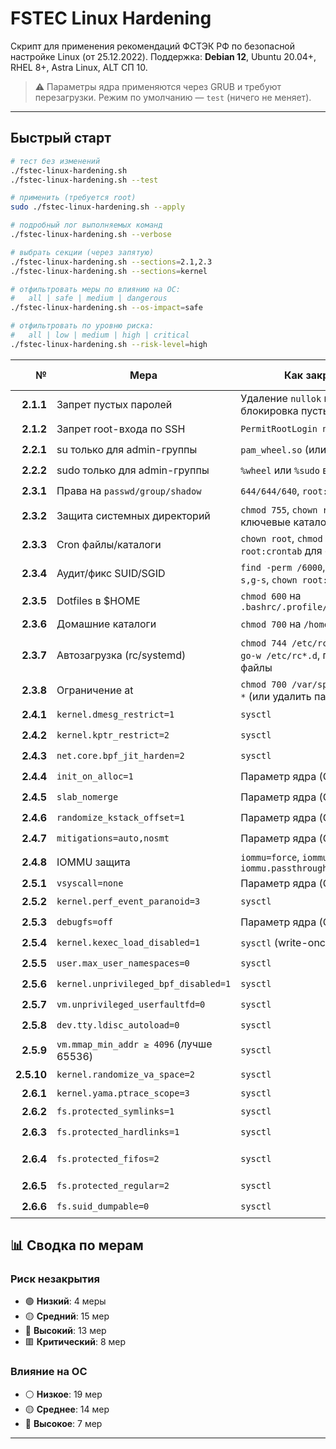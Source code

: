 # FSTEC Linux Hardening

Скрипт для применения рекомендаций ФСТЭК РФ по безопасной настройке Linux (от 25.12.2022). Поддержка: **Debian 12**, Ubuntu 20.04+, RHEL 8+, Astra Linux, ALT СП 10.

> ⚠️ Параметры ядра применяются через GRUB и требуют перезагрузки.
> Режим по умолчанию — `test` (ничего не меняет).

---

## Быстрый старт

```bash
# тест без изменений
./fstec-linux-hardening.sh
./fstec-linux-hardening.sh --test

# применить (требуется root)
sudo ./fstec-linux-hardening.sh --apply

# подробный лог выполняемых команд
./fstec-linux-hardening.sh --verbose

# выбрать секции (через запятую)
./fstec-linux-hardening.sh --sections=2.1,2.3
./fstec-linux-hardening.sh --sections=kernel

# отфильтровать меры по влиянию на ОС:
#   all | safe | medium | dangerous
./fstec-linux-hardening.sh --os-impact=safe

# отфильтровать по уровню риска:
#   all | low | medium | high | critical
./fstec-linux-hardening.sh --risk-level=high

```

|          № | Мера                                    | Как закрывается                                                            | Риск незакрытия | Влияние на ОС                 |
| ---------: | --------------------------------------- | -------------------------------------------------------------------------- | --------------- | ----------------------------- |
|  **2.1.1** | Запрет пустых паролей                   | Удаление `nullok` из PAM; блокировка пустых учёток                         | 🟥              | ⚪                             |
|  **2.1.2** | Запрет root-входа по SSH                | `PermitRootLogin no`                                                       | 🟥              | 🟡                            |
|  **2.2.1** | su только для admin-группы              | `pam_wheel.so` (или `group=sudo`)                                          | 🟡              | ⚪                             |
|  **2.2.2** | sudo только для admin-группы            | `%wheel` или `%sudo` в sudoers                                             | 🟡              | 🟡                            |
|  **2.3.1** | Права на `passwd/group/shadow`          | `644/644/640`, `root:root`                                                 | 🟥              | ⚪                             |
|  **2.3.2** | Защита системных директорий             | `chmod 755`, `chown root:root` на ключевые каталоги                        | 🔴              | ⚪                             |
|  **2.3.3** | Cron файлы/каталоги                     | `chown root`, `chmod 600/700`, `chown root:crontab` для спула              | 🟡              | 🟡                            |
|  **2.3.4** | Аудит/фикс SUID/SGID                    | `find -perm /6000`, whitelist, `chmod u-s,g-s`, `chown root:root`          | 🟥              | 🔴                            |
|  **2.3.5** | Dotfiles в \$HOME                       | `chmod 600` на `.bashrc/.profile/.rhosts/*.history`                        | 🟢              | ⚪                             |
|  **2.3.6** | Домашние каталоги                       | `chmod 700` на `/home/*` (кроме root)                                      | 🟡              | ⚪                             |
|  **2.3.7** | Автозагрузка (rc/systemd)               | `chmod 744 /etc/rc.local`, `chmod -R go-w /etc/rc*.d`, права на unit-файлы | 🟡              | ⚪                             |
|  **2.3.8** | Ограничение at                          | `chmod 700 /var/spool/at`, `at.deny: *` (или удалить пакет)                | 🟡              | 🟡                            |
|  **2.4.1** | `kernel.dmesg_restrict=1`               | `sysctl`                                                                   | 🔴              | 🟡                            |
|  **2.4.2** | `kernel.kptr_restrict=2`                | `sysctl`                                                                   | 🔴              | ⚪                             |
|  **2.4.3** | `net.core.bpf_jit_harden=2`             | `sysctl`                                                                   | 🟡              | 🟡                            |
|  **2.4.4** | `init_on_alloc=1`                       | Параметр ядра (GRUB)                                                       | 🟡              | 🟡                            |
|  **2.4.5** | `slab_nomerge`                          | Параметр ядра (GRUB)                                                       | 🟡              | 🟡                            |
|  **2.4.6** | `randomize_kstack_offset=1`             | Параметр ядра (GRUB)                                                       | 🟢              | ⚪                             |
|  **2.4.7** | `mitigations=auto,nosmt`                | Параметр ядра (GRUB)                                                       | 🟡              | 🔴                            |
|  **2.4.8** | IOMMU защита                            | `iommu=force`, `iommu.strict=1`, `iommu.passthrough=0`                     | 🟡              | 🔴                            |
|  **2.5.1** | `vsyscall=none`                         | Параметр ядра (GRUB)                                                       | 🔴              | 🔴                            |
|  **2.5.2** | `kernel.perf_event_paranoid=3`          | `sysctl`                                                                   | 🟡              | 🟡                            |
|  **2.5.3** | `debugfs=off`                           | Параметр ядра (GRUB)                                                       | 🟢              | 🟡                            |
|  **2.5.4** | `kernel.kexec_load_disabled=1`          | `sysctl` (write-once)                                                      | 🟡              | 🟡                            |
|  **2.5.5** | `user.max_user_namespaces=0`            | `sysctl`                                                                   | 🟥              | 🔴                            |
|  **2.5.6** | `kernel.unprivileged_bpf_disabled=1`    | `sysctl`                                                                   | 🔴              | 🟡                            |
|  **2.5.7** | `vm.unprivileged_userfaultfd=0`         | `sysctl`                                                                   | 🟡              | ⚪                             |
|  **2.5.8** | `dev.tty.ldisc_autoload=0`              | `sysctl`                                                                   | 🟢              | ⚪                             |
|  **2.5.9** | `vm.mmap_min_addr ≥ 4096` (лучше 65536) | `sysctl`                                                                   | 🟡              | 🔴                            |
| **2.5.10** | `kernel.randomize_va_space=2`           | `sysctl`                                                                   | 🟥              | ⚪                             |
|  **2.6.1** | `kernel.yama.ptrace_scope=3`            | `sysctl`                                                                   | 🔴              | 🔴                            |
|  **2.6.2** | `fs.protected_symlinks=1`               | `sysctl`                                                                   | 🟡              | ⚪                             |
|  **2.6.3** | `fs.protected_hardlinks=1`              | `sysctl`                                                                   | 🟡              | ⚪                             |
|  **2.6.4** | `fs.protected_fifos=2`                  | `sysctl`                                                                   | 🟡              | ⚪ *(может не поддерживаться)* |
|  **2.6.5** | `fs.protected_regular=2`                | `sysctl`                                                                   | 🟢              | ⚪                             |
|  **2.6.6** | `fs.suid_dumpable=0`                    | `sysctl`                                                                   | 🟡              | ⚪                             |

## 📊 Сводка по мерам

### Риск незакрытия
- 🟢 **Низкий**: 4 меры  
- 🟡 **Средний**: 15 мер  
- 🔴 **Высокий**: 13 мер  
- 🟥 **Критический**: 8 мер  

### Влияние на ОС
- ⚪ **Низкое**: 19 мер  
- 🟡 **Среднее**: 14 мер  
- 🔴 **Высокое**: 7 мер  

---
